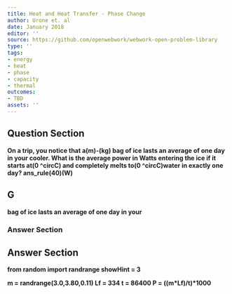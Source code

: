 ```yaml
---
title: Heat and Heat Transfer - Phase Change
author: Urone et. al
date: January 2018
editor: ''
source: https://github.com/openwebwork/webwork-open-problem-library
type: ''
tags:
- energy
- heat
- phase
- capacity
- thermal
outcomes:
- TBD
assets: ''
---
```


## Question Section 

<b>
On a trip, you notice that a(m)-(kg) bag of ice lasts an average of one day in your
cooler. What is the average power in Watts entering the ice if it starts at(0 ^circC) and
completely melts to(0 ^circC)water in exactly one day?
ans_rule(40)(W)

## G
bag of ice lasts an average of one day in your
### Answer Section


## Answer Section

from random import randrange
showHint = 3

m = randrange(3.0,3.80,0.11)
Lf = 334
t = 86400
P = ((m*Lf)/t)*1000